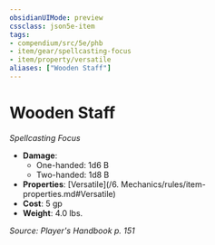 ```yaml
---
obsidianUIMode: preview
cssclass: json5e-item
tags:
- compendium/src/5e/phb
- item/gear/spellcasting-focus
- item/property/versatile
aliases: ["Wooden Staff"]
---
```

# Wooden Staff
*Spellcasting Focus*  

- **Damage**:
  - One-handed: 1d6 B
  - Two-handed: 1d8 B
- **Properties**: [Versatile](/6. Mechanics/rules/item-properties.md#Versatile)
- **Cost**: 5 gp
- **Weight**: 4.0 lbs.

*Source: Player's Handbook p. 151*